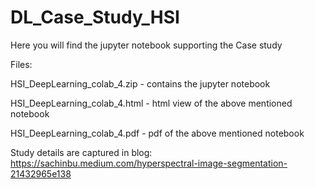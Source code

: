 # DL_Case_Study_HSI
Here you will find the jupyter notebook supporting the Case study

Files: 

HSI_DeepLearning_colab_4.zip -  contains the jupyter notebook

HSI_DeepLearning_colab_4.html - html view of the above mentioned notebook

HSI_DeepLearning_colab_4.pdf - pdf of the above mentioned notebook

Study details are captured in blog: https://sachinbu.medium.com/hyperspectral-image-segmentation-21432965e138

